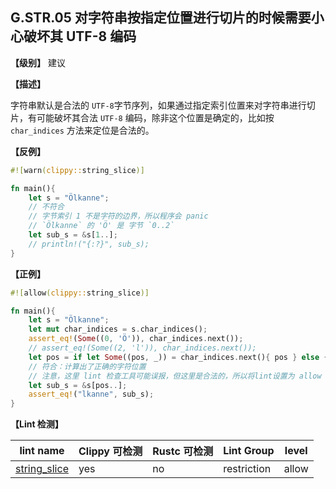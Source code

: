 ## G.STR.05   对字符串按指定位置进行切片的时候需要小心破坏其 UTF-8 编码

**【级别】** 建议

**【描述】**

字符串默认是合法的 `UTF-8`字节序列，如果通过指定索引位置来对字符串进行切片，有可能破坏其合法 `UTF-8` 编码，除非这个位置是确定的，比如按 `char_indices` 方法来定位是合法的。

**【反例】**

```rust
#![warn(clippy::string_slice)]

fn main(){ 
    let s = "Ölkanne";
    // 不符合
    // 字节索引 1 不是字符的边界，所以程序会 panic 
    // `Ölkanne` 的 'Ö' 是 字节 `0..2`
    let sub_s = &s[1..];
    // println!("{:?}", sub_s);
}

```

**【正例】**

```rust
#![allow(clippy::string_slice)]

fn main(){
    let s = "Ölkanne";
    let mut char_indices = s.char_indices();
    assert_eq!(Some((0, 'Ö')), char_indices.next());
    // assert_eq!(Some((2, 'l')), char_indices.next()); 
    let pos = if let Some((pos, _)) = char_indices.next(){ pos } else {0};
    // 符合：计算出了正确的字符位置
    // 注意，这里 lint 检查工具可能误报，但这里是合法的，所以将lint设置为 allow
    let sub_s = &s[pos..];
    assert_eq!("lkanne", sub_s);
}
```

**【Lint 检测】**

| lint name                                                    | Clippy 可检测 | Rustc 可检测 | Lint Group  | level |
| ------------------------------------------------------------ | ------------- | ------------ | ----------- | ----- |
| [string_slice](https://rust-lang.github.io/rust-clippy/master/#string_slice) | yes           | no           | restriction | allow |


